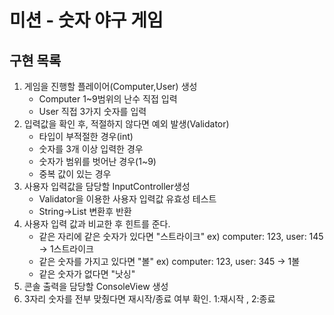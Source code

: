 # 미션 - 숫자 야구 게임

## 구현 목록

1. 게임을 진행할 플레이어(Computer,User) 생성
    - Computer 1~9범위의 난수 직접 입력
    - User 직접 3가지 숫자를 입력
2. 입력값을 확인 후, 적절하지 않다면 예외 발생(Validator)
    - 타입이 부적절한 경우(int)
    - 숫자를 3개 이상 입력한 경우
    - 숫자가 범위를 벗어난 경우(1~9)
    - 중복 값이 있는 경우
3. 사용자 입력값을 담당할 InputController생성
    - Validator을 이용한 사용자 입력값 유효성 테스트
    - String->List<Integer> 변환후 반환
4. 사용자 입력 값과 비교한 후 힌트를 준다.
    - 같은 자리에 같은 숫자가 있다면 "스트라이크" ex) computer: 123, user: 145 → 1스트라이크
    - 같은 숫자를 가지고 있다면 "볼" ex) computer: 123, user: 345 → 1볼
    - 같은 숫자가 없다면 "낫싱"
5. 콘솔 출력을 담당할 ConsoleView 생성
6. 3자리 숫자를 전부 맞췄다면 재시작/종료 여부 확인. 1:재시작 , 2:종료